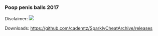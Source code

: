 ### Poop penis balls 2017
Disclaimer: ![](https://i.imgur.com/S0ITfTD.gif)


Downloads:
https://github.com/cademtz/SparklyCheatArchive/releases
